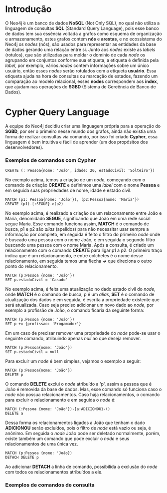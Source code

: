 # Introdução
O Neo4j ́e um banco de dados **NoSQL** (Not Only SQL), no qual não utiliza a linguagem de consultas **SQL** (Standard Query Language), pois esse banco de dados tem sua essência voltada a grafos como esquema de organização e armazenamento, estes grafos contém **nós** e **arestas**, e no ecossistema do Neo4j os *nodes* (nós), são usados para representar as entidades da base de dados gerando uma relação entre si. Junto aos *nodes* existe as *labels* (rotulos), que são utilizadas para moldar o domínio de cada *node* os agrupando em conjuntos conforme sua etiqueta, a etiqueta é definida pela *label*, por exemplo, vários *nodes* contem informações sobre um único usuário, então esses *nodes* serão rotulados com a etiqueta **usuário**. Essa etiqueta ajuda na hora de consultas ou marcação de estados, fazendo um comparação ao modelo relacional, esses **nodes** correspondem aos **index**, que ajudam nas operações do **SGBD** (Sistema de Gereência de Banco de Dados).

# Cypher Query Language
 A equipe do Neo4j decidiu criar uma linguagem própria para a operação do **SGBD**, por ser o primeiro nesse
 mundo dos grafos, ainda não existia uma forma de realizar consultas via comando, por isso foi criado **Cypher**,
 essa linguagem é bem intuitiva e fácil de aprender (um dos propósitos dos desenvolvedores).
 ### Exemplos de comandos com Cypher
 ```
 CREATE (: Pessoa{nome: 'João', idade: 20, estadoCivil: 'Solteiro'})
 ```
 No exemplo acima, temos a criação de um *node*, começando com o comando de criação **CREATE** e definimos uma
 *label* com o nome **Pessoa** e em seguida suas propriedades de nome, idade e estado civil.
 ```
 MATCH (p1: Pessoa{nome: 'João'}), (p2:Pessoa{nome: 'Maria'})
 CREATE (p1)-[:SEGUE}->(p2)
```
No exemplo acima, é realizado a criação de um relaconamento entre João e Maria, denomidado **SEGUE**, significando
que João em uma rede social segue Maria. Esse comando funciona assim, **MATCH** é o comando de busca, p1 e p2 são
*alias* (apelidos) para não necessitar usar sempre a informação por completo, em seguida é feito o filtro do
primeiro *node* onde é buscado uma pessoa com o nome João, e em seguida o segundo filtro buscando uma pessoa com
o nome Maria. Após a consulta, é criado um relacionamento com o comando **CREATE** para ligar p1 a p2. O primeiro
traço indica que é um relacionamento, e entre colchetes é o nome desse relacionamento, em seguida temos uma flecha **->** que direciona o outro ponto do relacionamento.
```
MATCH (p:Pessoa {nome: 'João'})
SET p.estadoCivil = 'Casado'
```
No exemplo acima, é feita uma atualização no dado estado civil do *node*, onde **MATCH** é o comando de busca, p
é um *alias*, **SET** é o comando de atualização dos dados e em seguida, é escrita a propriedade existente que
será atualizada. Caso seja preciso adicionar um novo dado ao *node*, por exemplo a profissão de João, o comando
ficaria da seguinte forma:
```
MATCH (p.Pessoa {nome: 'João'})
SET p += {profissao: 'Progamador'}
```
Em um caso de precisar remover uma propriedade do *node* pode-se usar o seguinte comando, atribuindo apenas *null*
ao que deseja remover.
```
MATCH (p:Pessoa{nome: 'João'})
SET p.estadoCivil = null
```
Para excluir um *node* é bem simples, vejamos o exemplo a seguir:
```
MATCH (p:Pessoa{nome: 'João'})
DELETE p
```
O comando **DELETE** exclui o *node* atribuído a 'p', assim a pessoa que é João é removida da base de dados. Mas,
esse comando só funciona caso o *node* não possua relacionamentos. Caso haja relacionamentos, o comando para
excluir o relacionamento e em seguida o *node* é:
```
MATCH (:Pessoa {nome: 'João'})-[a:ADICIONOU}-()
DELETE a
```
Dessa forma os relacionamentos ligados a João que tenham o dado **ADICIONOU** serão excluídos, pois o filtro de *node* está vazio ou seja, é anônimo. Em seguida o *node* João pode ser deletado normalmente, porém, existe também um comando que pode excluir o *node* e seus relacionamentos de uma única vez.
```
MATCH (p:Pessoa {nome: 'João})
DETACH DELETE p
```
Ao adicionar **DETACH** a linha de comando, possibilida a exclusão do *node* com todos os relacionamentos atribuídos a ele.

### Exemplos de comandos de consulta
